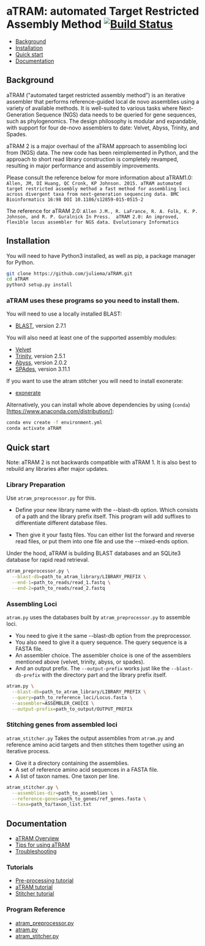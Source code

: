 # aTRAM: automated Target Restricted Assembly Method [![Build Status](https://travis-ci.org/juliema/aTRAM.svg?branch=master)](https://travis-ci.org/juliema/aTRAM)

- [Background](#Background)
- [Installation](#Installation)
- [Quick start](#Quick-start)
- [Documentation](#Documentation)

## Background

aTRAM ("automated target restricted assembly method") is an iterative assembler
that performs reference-guided local de novo assemblies using a variety of
available methods. It is well-suited to various tasks where Next-Generation
Sequence (NGS) data needs to be queried for gene sequences, such as
phylogenomics. The design philosophy is modular and expandable, with support
for four de-novo assemblers to date: Velvet, Abyss, Trinity, and Spades.

aTRAM 2 is a major overhaul of the aTRAM approach to assembling loci from (NGS)
data. The new code has been reimplemented in Python, and the approach to short
read library construction is completely revamped, resulting in major
performance and assembly improvements.

Please consult the reference below for more information about aTRAM1.0:
`Allen, JM, DI Huang, QC Cronk, KP Johnson. 2015. aTRAM automated target
restricted assembly method a fast method for assembling loci across divergent
taxa from next-generation sequencing data. BMC Bioinformatics 16:98
DOI 10.1186/s12859-015-0515-2`

The reference for aTRAM 2.0:
`Allen J.M., R. LaFrance, R. A. Folk, K. P. Johnson, and R. P. Guralnick
In Press.  aTRAM 2.0: An improved, flexible locus assembler for NGS data.
Evolutionary Informatics`

## Installation

You will need to have Python3 installed, as well as pip, a package manager for
Python.

```bash
git clone https://github.com/juliema/aTRAM.git
cd aTRAM
python3 setup.py install
```

### aTRAM uses these programs so you need to install them.

You will need to use a locally installed BLAST:

- [BLAST](
http://blast.ncbi.nlm.nih.gov/Blast.cgi?PAGE_TYPE=BlastDocs&DOC_TYPE=Download),
version 2.7.1

You will also need at least one of the supported assembly modules:

- [Velvet](https://www.ebi.ac.uk/~zerbino/velvet/)
- [Trinity](http://trinityrnaseq.github.io/), version 2.5.1
- [Abyss](http://www.bcgsc.ca/platform/bioinfo/software/abyss), version 2.0.2
- [SPAdes](http://cab.spbu.ru/software/spades/), version 3.11.1

If you want to use the atram stitcher you will need to install exonerate:

- [exonerate](
https://www.ebi.ac.uk/about/vertebrate-genomics/software/exonerate-user-guide)



Alternatively, you can install whole above dependencies by using (`conda`)[https://www.anaconda.com/distribution/]:


```bash
conda env create -f environment.yml
conda activate aTRAM
```

## Quick start

Note: aTRAM 2 is not backwards compatible with aTRAM 1. It is also best to
rebuild any libraries after major updates.

### Library Preparation

Use `atram_preprocessor.py` for this.

- Define your new library name with the --blast-db option. Which consists of a
path and the library prefix itself. This program will add suffixes to
differentiate different database files.

- Then give it your fastq files. You can either list the forward and reverse
read files, or put them into one file and use the --mixed-ends option.

 Under the hood, aTRAM is building BLAST databases and an SQLite3 database for
 rapid read retrieval.

```bash
atram_preprocessor.py \
  --blast-db=path_to_atram_library/LIBRARY_PREFIX \
  --end-1=path_to_reads/read_1.fastq \
  --end-2=path_to_reads/read_2.fastq
```

### Assembling Loci

`atram.py` uses the databases built by `atram_preprocessor.py` to assemble
loci.

- You need to give it the same --blast-db option from the preprocessor.
- You also need to give it a query sequence. The query sequence is a FASTA
file.
- An assembler choice. The assembler choice is one of the assemblers mentioned
above (velvet, trinity, abyss, or spades).
- And an output prefix. The `--output-prefix` works just like the
`--blast-db-prefix` with the directory part and the library prefix itself.

```bash
atram.py \
  --blast-db=path_to_atram_library/LIBRARY_PREFIX \
  --query=path_to_reference_loci/Locus.fasta \
  --assembler=ASSEMBLER_CHOICE \
  --output-prefix=path_to_output/OUTPUT_PREFIX
```

### Stitching genes from assembled loci

`atram_stitcher.py` Takes the output assemblies from `atram.py` and reference
amino acid targets and then stitches them together using an iterative process.

- Give it a directory containing the assemblies.
- A set of reference amino acid sequences in a FASTA file.
- A list of taxon names. One taxon per line.

```bash
atram_stitcher.py \
  --assemblies-dir=path_to_assemblies \
  --reference-genes=path_to_genes/ref_genes.fasta \
  --taxa=path_to/taxon_list.txt
```

## Documentation

- [aTRAM Overview](doc/introduction.md)
- [Tips for using aTRAM](doc/tips.md)
- [Troubleshooting](doc/troubleshooting.md)

### Tutorials
- [Pre-processing tutorial](doc/atram_preprocessor_tutorial.md)
- [aTRAM tutorial](doc/atram_tutorial.md)
- [Stitcher tutorial](doc/atram_stitcher_tutorial.md)

### Program Reference
- [atram_preprocessor.py](doc/atram_preprocessor_reference.md)
- [atram.py](doc/atram_reference.md)
- [atram_stitcher.py](doc/atram_stitcher_reference.md)
